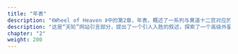 ```yaml
---
title: "年表"
description: "《Wheel of Heaven 》中的第2章，年表，概述了一系列与黄道十二宫对应的时代，从摩羯座时代到水瓶座时代。它探索了Elohim这一先进外星文明在这些时代的活动和影响。这一历程包括了他们的基因实验、人工生命的创造和地球生态系统的塑造。重要的圣经事件被重新解释，暗示了Elohim与人类之间深刻的联系。叙述穿越历史时代，显示了Elohim对地球及其生命形式的持续影响。"
description: "这是“天轮”网站引言部分，提出了一个引人入胜的叙述，探索了一个高级外星文明，即伊罗欣，在地球生命的创造和发展中扮演了关键角色的假设。它深入探讨了这一理论的各个方面，从文明的基础和宗教融合到智能设计的概念，以及人类意识中潜在的伟大觉醒。这个叙事重新解释了古代经文和历史事件，提出了人类和外星生物之间的宇宙联系。每一章都邀请读者进入一个发人深思的旅程，挑战传统观念，鼓励探索人类的宇宙起源和命运。"
chapter: "2"
weight: 200
---
```

